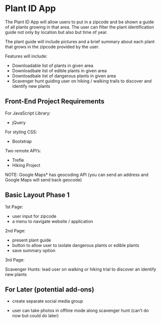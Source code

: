 
# Plant ID App

The Plant ID App will allow users to put in a zipcode and be shown a guide of all plants growing in that area. The user can filter the plant identification guide not only by location but also but time of year. 

The plant guide will include pictures and a brief summary about each plant that grows in the zipcode provided by the user. 

Features will include: 

- Downloadable list of plants in given area
- Downloadbale list of edible plants in given area
- Downloadbale list of dangerous plants in given area
- Scavenger hunt guiding user on hiking / walking trails to discover and identify new plants


## Front-End Project Requirements

For JavaScript Library: 

- jQuery

 For styling CSS: 

- Bootstrap

Two remote API’s: 

- Trefle 
- Hiking Project

NOTE: Google Maps* has geocoding API (you can send an address and Google Maps will send back geocode)



## Basic Layout Phase 1

1st Page:

- user input for zipcode
- a menu to navigate website / application

2nd Page:

- present plant guide
- button to allow user to isolate dangerous plants or edible plants
- save summary option

3rd Page: 

Scavenger Hunts: lead user on walking or hiking trial to discover an identify new plants

## For Later (potential add-ons)

- create separate social media group

- user can take photos in offline mode along scavenger hunt (can’t do now but could do later)
